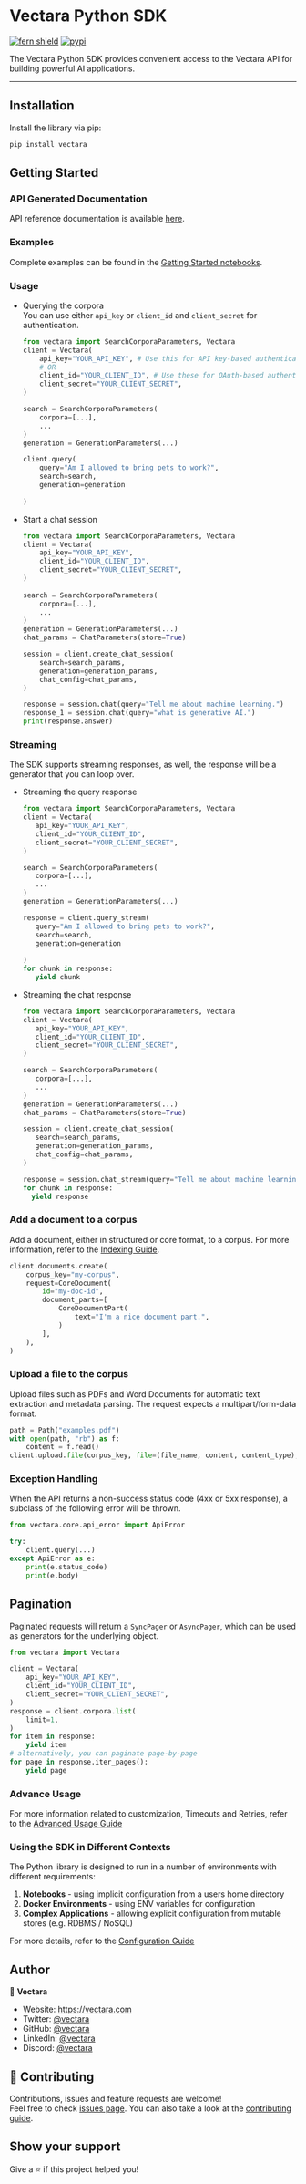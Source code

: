 # Vectara Python SDK

[![fern shield](https://img.shields.io/badge/%F0%9F%8C%BF-Built%20with%20Fern-brightgreen)](https://buildwithfern.com?utm_source=github&utm_medium=github&utm_campaign=readme&utm_source=https%3A%2F%2Fgithub.com%2Fvectara%2Fpython-sdk)
[![pypi](https://img.shields.io/pypi/v/vectara)](https://pypi.python.org/pypi/vectara)

The Vectara Python SDK provides convenient access to the Vectara API for building powerful AI applications.

---

## Installation

Install the library via pip:

```bash
pip install vectara
```
## Getting Started

### API Generated Documentation
API reference documentation is available [here](https://vectara.docs.buildwithfern.com/).

### Examples
Complete examples can be found in the [Getting Started notebooks](./examples/01_getting_started).

### Usage

* Querying the corpora <br />
  You can use either `api_key` or `client_id` and `client_secret` for authentication.
    ```python
    from vectara import SearchCorporaParameters, Vectara
    client = Vectara(
        api_key="YOUR_API_KEY", # Use this for API key-based authentication
        # OR
        client_id="YOUR_CLIENT_ID", # Use these for OAuth-based authentication
        client_secret="YOUR_CLIENT_SECRET",
    )
    
    search = SearchCorporaParameters(
        corpora=[...],
        ...
    )
    generation = GenerationParameters(...)
    
    client.query(
        query="Am I allowed to bring pets to work?",
        search=search,
        generation=generation
        
    )
    ```
 
* Start a chat session
   ```python
   from vectara import SearchCorporaParameters, Vectara
   client = Vectara(
       api_key="YOUR_API_KEY",
       client_id="YOUR_CLIENT_ID",
       client_secret="YOUR_CLIENT_SECRET",
   )
    
   search = SearchCorporaParameters(
       corpora=[...],
       ...
   )
   generation = GenerationParameters(...)
   chat_params = ChatParameters(store=True)

   session = client.create_chat_session(
       search=search_params,
       generation=generation_params,
       chat_config=chat_params,
   )
   
   response = session.chat(query="Tell me about machine learning.")
   response_1 = session.chat(query="what is generative AI.")
   print(response.answer)
   ```
  
### Streaming

The SDK supports streaming responses, as well, the response will be a generator that you can loop over.
  
* Streaming the query response
    ```python
    from vectara import SearchCorporaParameters, Vectara
    client = Vectara(
       api_key="YOUR_API_KEY",
       client_id="YOUR_CLIENT_ID",
       client_secret="YOUR_CLIENT_SECRET",
    )
    
    search = SearchCorporaParameters(
       corpora=[...],
       ...
    )
    generation = GenerationParameters(...)
    
    response = client.query_stream(
       query="Am I allowed to bring pets to work?",
       search=search,
       generation=generation
        
    )
    for chunk in response:
       yield chunk
    ```

* Streaming the chat response
    ```python
    from vectara import SearchCorporaParameters, Vectara
    client = Vectara(
       api_key="YOUR_API_KEY",
       client_id="YOUR_CLIENT_ID",
       client_secret="YOUR_CLIENT_SECRET",
    )
    
    search = SearchCorporaParameters(
       corpora=[...],
       ...
    )
    generation = GenerationParameters(...)
    chat_params = ChatParameters(store=True)
    
    session = client.create_chat_session(
       search=search_params,
       generation=generation_params,
       chat_config=chat_params,
    )
    
    response = session.chat_stream(query="Tell me about machine learning.")
    for chunk in response:
      yield response
    ```
  
### Add a document to a corpus
Add a document, either in structured or core format, to a corpus. For more information, refer to the [Indexing Guide](https://docs.vectara.com/docs/learn/select-ideal-indexing-api).
  ```python
  client.documents.create(
      corpus_key="my-corpus",
      request=CoreDocument(
          id="my-doc-id",
          document_parts=[
              CoreDocumentPart(
                  text="I'm a nice document part.",
              )
          ],
      ),
  )
  ```

### Upload a file to the corpus
Upload files such as PDFs and Word Documents for automatic text extraction and metadata parsing. The request expects a multipart/form-data format.
  ```python
  path = Path("examples.pdf")
  with open(path, "rb") as f:
      content = f.read()
  client.upload.file(corpus_key, file=(file_name, content, content_type), metadata={"key": "value"})
  ```

### Exception Handling

When the API returns a non-success status code (4xx or 5xx response), a subclass of the following error
will be thrown.

```python
from vectara.core.api_error import ApiError

try:
    client.query(...)
except ApiError as e:
    print(e.status_code)
    print(e.body)
```  
## Pagination

Paginated requests will return a `SyncPager` or `AsyncPager`, which can be used as generators for the underlying object.

```python
from vectara import Vectara

client = Vectara(
    api_key="YOUR_API_KEY",
    client_id="YOUR_CLIENT_ID",
    client_secret="YOUR_CLIENT_SECRET",
)
response = client.corpora.list(
    limit=1,
)
for item in response:
    yield item
# alternatively, you can paginate page-by-page
for page in response.iter_pages():
    yield page
```

### Advance Usage

For more information related to customization, Timeouts and Retries, refer to the [Advanced Usage Guide](./advanced.md)


### Using the SDK in Different Contexts
The Python library is designed to run in a number of environments with different requirements:

1. **Notebooks** - using implicit configuration from a users home directory
2. **Docker Environments** - using ENV variables for configuration
3. **Complex Applications** - allowing explicit configuration from mutable stores (e.g. RDBMS / NoSQL)

For more details, refer to the [Configuration Guide](./configuration.md)

## Author

👤 **Vectara**

- Website: https://vectara.com
- Twitter: [@vectara](https://twitter.com/vectara)
- GitHub: [@vectara](https://github.com/vectara)
- LinkedIn: [@vectara](https://www.linkedin.com/company/vectara/)
- Discord: [@vectara](https://discord.gg/GFb8gMz6UH)

## 🤝 Contributing

Contributions, issues and feature requests are welcome!<br/>
Feel free to check [issues page](https://github.com/vectara/python-sdk/issues). You can also take a look at the [contributing guide](./contributing.md).

## Show your support

Give a ⭐️ if this project helped you!